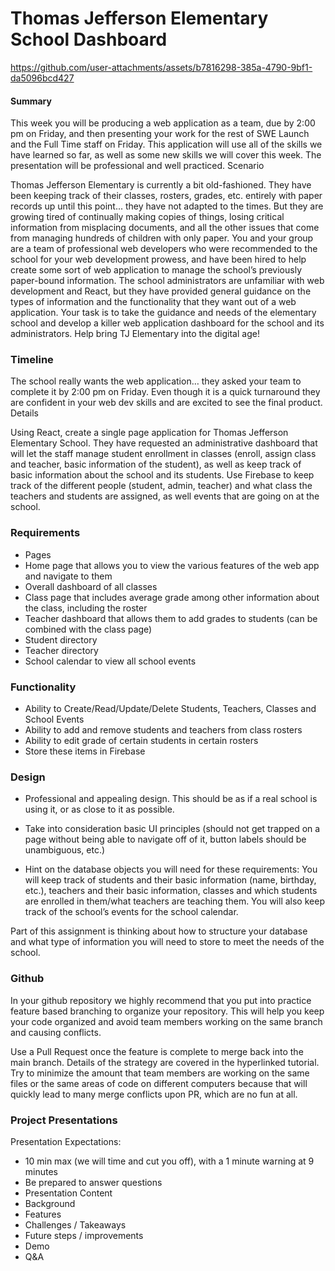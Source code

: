 # Thomas Jefferson Elementary School Dashboard

https://github.com/user-attachments/assets/b7816298-385a-4790-9bf1-da5096bcd427

#### Summary

This week you will be producing a web application as a team, due by 2:00 pm on Friday, and then presenting your work for the rest of SWE Launch and the Full Time staff on Friday. This application will use all of the skills we have learned so far, as well as some new skills we will cover this week. The presentation will be professional and well practiced. 
Scenario

Thomas Jefferson Elementary is currently a bit old-fashioned. They have been keeping track of their classes, rosters, grades, etc. entirely with paper records up until this point... they have not adapted to the times. But they are growing tired of continually making copies of things, losing critical information from misplacing documents, and all the other issues that come from managing hundreds of children with only paper. You and your group are a team of professional web developers who were recommended to the school for your web development prowess, and have been hired to help create some sort of web application to manage the school’s previously paper-bound information. The school administrators are unfamiliar with web development and React, but they have provided general guidance on the types of information and the functionality that they want out of a web application. Your task is to take the guidance and needs of the elementary school and develop a killer web application dashboard for the school and its administrators. Help bring TJ Elementary into the digital age! 

### Timeline

The school really wants the web application… they asked your team to complete it by 2:00 pm on Friday. Even though it is a quick turnaround they are confident in your web dev skills and are excited to see the final product. 
Details

Using React, create a single page application for Thomas Jefferson Elementary School. They have requested an administrative dashboard that will let the staff manage student enrollment in classes (enroll, assign class and teacher, basic information of the student), as well as keep track of basic information about the school and its students. Use Firebase to keep track of the different people (student, admin, teacher) and what class the teachers and students are assigned, as well events that are going on at the school. 

### Requirements
* Pages
* Home page that allows you to view the various features of the web app and navigate to them
* Overall dashboard of all classes 
* Class page that includes average grade among other information about the class, including the roster
* Teacher dashboard that allows them to add grades to students (can be combined with the class page)
* Student directory
* Teacher directory
* School calendar to view all school events


### Functionality 
* Ability to Create/Read/Update/Delete Students, Teachers, Classes and School Events
* Ability to add and remove students and teachers from class rosters
* Ability to edit grade of certain students in certain rosters
* Store these items in Firebase

### Design
* Professional and appealing design. This should be as if a real school is using it, or as close to it as possible. 
* Take into consideration basic UI principles (should not get trapped on a page without being able to navigate off of it, button labels should be unambiguous, etc.)

* Hint on the database objects you will need for these requirements: You will keep track of students and their basic information (name, birthday, etc.), teachers and their basic information, classes and which students are enrolled in them/what teachers are teaching them. You will also keep track of the school’s events for the school calendar. 

Part of this assignment is thinking about how to structure your database and what type of information you will need to store to meet the needs of the school. 

### Github 
In your github repository we highly recommend that you put into practice feature based branching to organize your repository. This will help you keep your code organized and avoid team members working on the same branch and causing conflicts.

Use a Pull Request once the feature is complete to merge back into the main branch. Details of the strategy are covered in the hyperlinked tutorial. Try to minimize the amount that team members are working on the same files or the same areas of code on different computers because that will quickly lead to many merge conflicts upon PR, which are no fun at all.

### Project Presentations 
Presentation Expectations:
* 10 min max (we will time and cut you off), with a 1 minute warning at 9 minutes
* Be prepared to answer questions
* Presentation Content
* Background
* Features
* Challenges / Takeaways
* Future steps / improvements
* Demo
* Q&A

